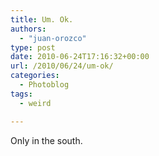 ```yaml
---
title: Um. Ok.
authors: 
  - "juan-orozco"
type: post
date: 2010-06-24T17:16:32+00:00
url: /2010/06/24/um-ok/
categories:
  - Photoblog
tags:
  - weird

---
```

Only in the south.

[<img src="http://juanthedesigner.files.wordpress.com/2010/06/p_1600_1200_30a3759f-dd93-44ff-bada-568adf28eff21.jpeg?w=580" alt="" class="alignnone size-full" data-recalc-dims="1" />][1]

 [1]: http://juanthedesigner.files.wordpress.com/2010/06/p_1600_1200_30a3759f-dd93-44ff-bada-568adf28eff21.jpeg?w=580